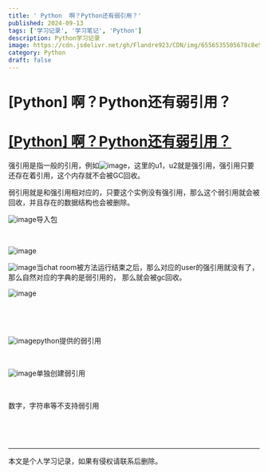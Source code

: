 ```yaml
---
title: ' Python  啊？Python还有弱引用？'
published: 2024-09-13
tags: ['学习记录', '学习笔记', 'Python']
description: Python学习记录
image: https://cdn.jsdelivr.net/gh/Flandre923/CDN/img/6556535505678c8e58c6f84264ceaa5d820d625e55ffbcf7dab9a39bd19eb3d9.jpg
category: Python
draft: false
---
```



# [Python] 啊？Python还有弱引用？

# [[Python] 啊？Python还有弱引用？](https://www.bilibili.com/video/BV1ev8Je1EH5/?spm_id_from=333.788&vd_source=f5ab73e8b88cb4cb94d904126cdfeb27)

强引用是指一般的引用，例如![image](https://cdn.jsdelivr.net/gh/Flandre923/CDN/img/0a575f34f47d3a31246638a93f24ed26f5395896954c5faf14a75f4bbb50bc04.png)，这里的u1，u2就是强引用，强引用只要还存在着引用，这个内存就不会被GC回收。

弱引用就是和强引用相对应的，只要这个实例没有强引用，那么这个弱引用就会被回收，并且存在的数据结构也会被删除。

​![image](https://cdn.jsdelivr.net/gh/Flandre923/CDN/img/9e177fa788039272dbe2f95cde8adfb008d8b239dea9aea4dd71e5fae374d4a1.png)导入包

‍

​![image](https://cdn.jsdelivr.net/gh/Flandre923/CDN/img/be34fa54b5b36597a1fe5830bdff08117544fdf0b74048ed17d2d28d0aadb800.png)​

​![image](https://cdn.jsdelivr.net/gh/Flandre923/CDN/img/5f8ae8a3d9afcf257a47985efb7fa701de8e86e9763e6f1d36f683a0d7244acd.png)当chat room被方法运行结束之后，那么对应的user的强引用就没有了，那么自然对应的字典的是弱引用的， 那么就会被gc回收。

​![image](https://cdn.jsdelivr.net/gh/Flandre923/CDN/img/eeb52aad3ec64f0eeba6e3a4fcae8097d1bf38241b991a5b6bde9db404d9acaa.png)​

‍

‍

​![image](https://cdn.jsdelivr.net/gh/Flandre923/CDN/img/68ed58f771ad1d5e7b6a9ae7f804fa559150672b6f2e0e78ef78d67ca6251b01.png)python提供的弱引用

‍

​![image](https://cdn.jsdelivr.net/gh/Flandre923/CDN/img/3ace77483f575fe54f4dd22d24ed89a408a516a08b769dcdc9329500f6d1dbf7.png)单独创建弱引用

‍

数字，字符串等不支持弱引用

‍

‍

---
本文是个人学习记录，如果有侵权请联系后删除。
